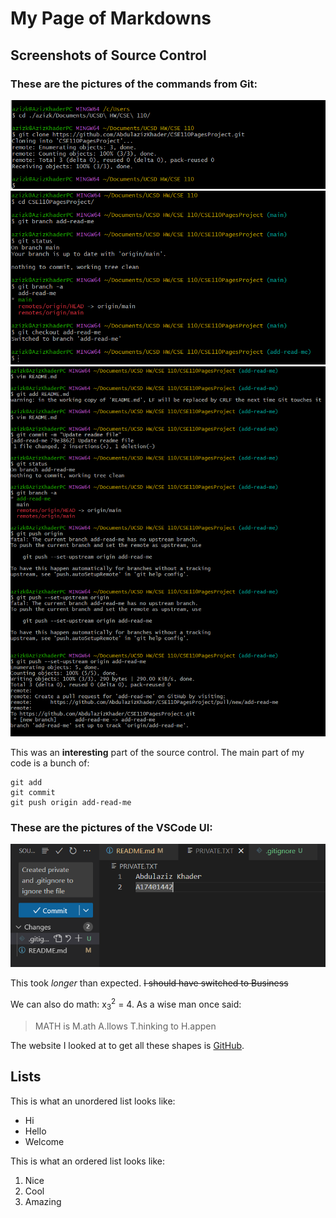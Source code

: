 # My Page of Markdowns

## Screenshots of Source Control

### These are the pictures of the commands from Git:
![git](screenshots/GitCloneRepo.png)
![git2](screenshots/GitBranchCheckout.png)
![git4](screenshots/GitAddCommitPush.png) 

This was an **interesting** part of the source control. 
The main part of my code is a bunch of:
```
git add
git commit
git push origin add-read-me
```

### These are the pictures of the VSCode UI:
![vscode](screenshots/VSCodeUI.png) 

This took *longer* than expected. ~~I should have switched to Business~~


We can also do math: x<sub>3</sub><sup>2</sup> = 4. As a wise man once said: 
> MATH is M.ath A.llows T.hinking to H.appen

The website I looked at to get all these shapes is [GitHub](https://docs.github.com/en/get-started/writing-on-github/getting-started-with-writing-and-formatting-on-github/basic-writing-and-formatting-syntax).

## Lists 
This is what an unordered list looks like:
- Hi
- Hello
- Welcome

This is what an ordered list looks like:
1. Nice
2. Cool
3. Amazing


